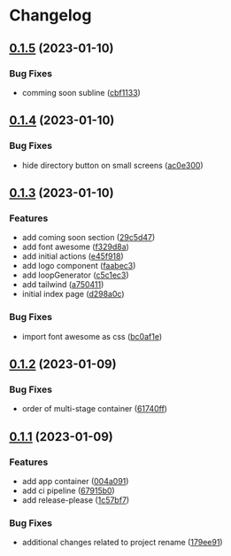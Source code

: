 # Changelog

## [0.1.5](https://github.com/actionshq/make-new/compare/v0.1.4...v0.1.5) (2023-01-10)


### Bug Fixes

* comming soon subline ([cbf1133](https://github.com/actionshq/make-new/commit/cbf11339346f84aa7d0557adca1986ff2b42ba62))

## [0.1.4](https://github.com/actionshq/make-new/compare/v0.1.3...v0.1.4) (2023-01-10)


### Bug Fixes

* hide directory button on small screens ([ac0e300](https://github.com/actionshq/make-new/commit/ac0e300ae19569ca888c2f4831ee8b649f958e82))

## [0.1.3](https://github.com/actionshq/make-new/compare/v0.1.2...v0.1.3) (2023-01-10)


### Features

* add coming soon section ([29c5d47](https://github.com/actionshq/make-new/commit/29c5d475aec465094ec60d81dc7147aebcb7da63))
* add font awesome ([f329d8a](https://github.com/actionshq/make-new/commit/f329d8a07689bfe7a6e78494ad0609a8d31580aa))
* add initial actions ([e45f918](https://github.com/actionshq/make-new/commit/e45f91801639dc6935d437e6cbbf89b64b48b82e))
* add logo component ([faabec3](https://github.com/actionshq/make-new/commit/faabec35f10283f1b3b99e5c89dab34bfb5cfb6b))
* add loopGenerator ([c5c1ec3](https://github.com/actionshq/make-new/commit/c5c1ec3a4d839a15024e2c7813a46cffb2bb57b2))
* add tailwind ([a750411](https://github.com/actionshq/make-new/commit/a750411fb3c4fee94d21ad459ba4b1ba6bad5818))
* initial index page ([d298a0c](https://github.com/actionshq/make-new/commit/d298a0c3ec1996c0b8af18f6d360a29cd27ddca4))


### Bug Fixes

* import font awesome as css ([bc0af1e](https://github.com/actionshq/make-new/commit/bc0af1ef513dce5b9d59e95bb0e0c7db31cff27b))

## [0.1.2](https://github.com/actionshq/make-new/compare/v0.1.1...v0.1.2) (2023-01-09)


### Bug Fixes

* order of multi-stage container ([61740ff](https://github.com/actionshq/make-new/commit/61740ffcdcaa4a8c65edc9ae1ddf08f2aa2ec5c3))

## [0.1.1](https://github.com/actionshq/make-new/compare/v0.1.0...v0.1.1) (2023-01-09)


### Features

* add app container ([004a091](https://github.com/actionshq/make-new/commit/004a091de06fbd15787b4c88c626eef66f5ba298))
* add ci pipeline ([67915b0](https://github.com/actionshq/make-new/commit/67915b0e9e11677eec8bb241dde8637b8a501b55))
* add release-please ([1c57bf7](https://github.com/actionshq/make-new/commit/1c57bf7fcc8dc01c6e04a8fd16ab87640fb8014e))


### Bug Fixes

* additional changes related to project rename ([179ee91](https://github.com/actionshq/make-new/commit/179ee91969e3e464ee1fd926bb6065266ed55b04))
